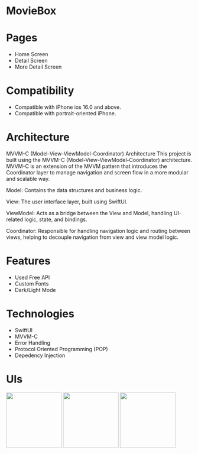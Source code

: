 # MovieBox

# Pages
- Home Screen
- Detail Screen
- More Detail Screen

# Compatibility
- Compatible with iPhone ios 16.0 and above.
- Compatible with portrait-oriented iPhone.

# Architecture
MVVM-C (Model-View-ViewModel-Coordinator) Architecture
This project is built using the MVVM-C (Model-View-ViewModel-Coordinator) architecture. MVVM-C is an extension of the MVVM pattern that introduces the Coordinator layer to manage navigation and screen flow in a more modular and scalable way.

Model: Contains the data structures and business logic.

View: The user interface layer, built using SwiftUI.

ViewModel: Acts as a bridge between the View and Model, handling UI-related logic, state, and bindings.

Coordinator: Responsible for handling navigation logic and routing between views, helping to decouple navigation from view and view model logic.

# Features
- Used Free API
- Custom Fonts
- Dark/Light Mode

# Technologies
- SwiftUI
- MVVM-C
- Error Handling
- Protocol Oriented Programming (POP)
- Depedency Injection

# UIs
<img src="https://github.com/user-attachments/assets/9ac1e19c-5fa4-46f8-b4ee-15f13feaa207" width="150">
<img src="https://github.com/user-attachments/assets/30089343-514b-4694-8cb0-ade5682b3b18" width="150">
<img src="https://github.com/user-attachments/assets/b3453306-d3fe-4be9-b23b-c603e32b9b2d" width="150">
